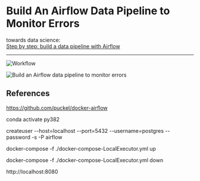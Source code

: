 # Build An Airflow Data Pipeline to Monitor Errors

towards data science:  
[Step by step: build a data pipeline with Airflow](https://towardsdatascience.com/step-by-step-build-a-data-pipeline-with-airflow-4f96854f7466)

---

![Workflow](./screenshots/workflow_monitor_errors.png)

![Build an Airflow data pipeline to monitor errors](./screenshots/monitor_errors_flow.gif)

## References
https://github.com/puckel/docker-airflow


conda activate py382

createuser --host=localhost --port=5432 --username=postgres --password -s -P airflow

docker-compose -f ./docker-compose-LocalExecutor.yml up

docker-compose -f ./docker-compose-LocalExecutor.yml down

http://localhost:8080